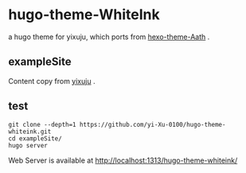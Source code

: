 # hugo-theme-WhiteInk

a hugo theme for yixuju, which ports from [hexo-theme-Aath](https://github.com/lewis-geek/hexo-theme-Aath) .
## exampleSite

Content copy from [yixuju](https://github.com/yi-Xu-0100/yixuju) .

## test

``` git
git clone --depth=1 https://github.com/yi-Xu-0100/hugo-theme-whiteink.git
cd exampleSite/
hugo server
```

Web Server is available at <http://localhost:1313/hugo-theme-whiteink/>